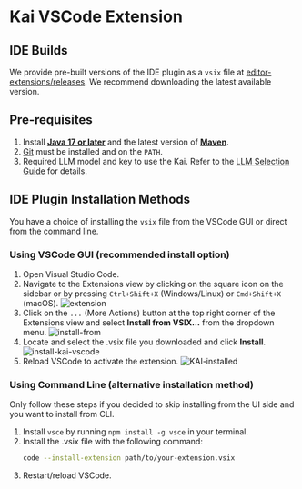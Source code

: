 # Kai VSCode Extension

## IDE Builds

We provide pre-built versions of the IDE plugin as a `vsix` file at [editor-extensions/releases](https://github.com/konveyor/editor-extensions/releases). We recommend downloading the latest available version.

## Pre-requisites

1. Install [**Java 17 or later**](https://www.oracle.com/java/technologies/downloads/) and the latest version of [**Maven**](https://maven.apache.org/).
2. [Git](https://git-scm.com) must be installed and on the `PATH`.
3. Required LLM model and key to use the Kai. Refer to the [LLM Selection Guide](/docs/llm_selection.md) for details.

## IDE Plugin Installation Methods

You have a choice of installing the `vsix` file from the VSCode GUI or direct from the command line.

### Using VSCode GUI (recommended install option)

1. Open Visual Studio Code.
2. Navigate to the Extensions view by clicking on the square icon on the sidebar or by pressing `Ctrl+Shift+X` (Windows/Linux) or `Cmd+Shift+X` (macOS).
   ![extension](images/extension.png)
3. Click on the `...` (More Actions) button at the top right corner of the Extensions view and select **Install from VSIX...** from the dropdown menu.
   ![install-from](images/install-from.png)
4. Locate and select the .vsix file you downloaded and click **Install**.
   ![install-kai-vscode](images/install-kai-vscode.png)
5. Reload VSCode to activate the extension.
   ![KAI-installed](images/KAI-installed.png)

### Using Command Line (alternative installation method)

Only follow these steps if you decided to skip installing from the UI side and you want to install from CLI.

1. Install `vsce` by running `npm install -g vsce` in your terminal.
2. Install the .vsix file with the following command:
   ```bash
   code --install-extension path/to/your-extension.vsix
   ```
3. Restart/reload VSCode.
